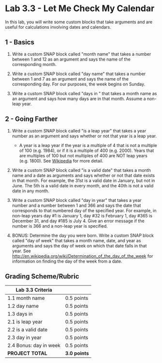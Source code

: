 
# Lab 3.3 - Let Me Check My Calendar

In this lab, you will write some custom blocks that take arguments and are useful for calculations involving dates and calendars.

## 1 - Basics

1.  Write a custom SNAP block called "month name" that takes a number between 1 and 12 as an argument and says the name of the corresponding month.

2.  Write a custom SNAP block called "day name" that takes a number between 1 and 7 as an argument and says the name of the corresponding day.  For our purposes, the week begins on Sunday. 

3.  Write a custom SNAP block called "days in " that takes a month name as an argument and says how many days are in that month.  Assume a non-leap year.

## 2 - Going Farther

1.  Write a custom SNAP block called "is a leap year" that takes a year number as an argument and says whether or not that year is a leap year.

    -   A year is a leap year if the year is a multiple of 4 that is not a multiple of 100 (e.g. 1984), or if it is a multiple of 400 (e.g. 2000). Years that are multiples of 100 but not multiples of 400 are NOT leap years (e.g. 1800).  See [Wikipedia](https://en.wikipedia.org/wiki/Leap_year#Algorithm) for more detail.

2.  Write a custom SNAP block called "is a valid date" that takes a month name and a date as arguments and says whether or not that date exists in that month.  For example, the 31st is a valid date in January, but not in June.  The 5th is a valid date in every month, and the 40th is not a valid date in any month.

3.  Write a custom SNAP block called "day in year" that takes a year number and a number between 1 and 366 and says the date that corresponds to that numbered day of the specified year.  For example, in non-leap years day #1 is January 1, day #32 is February 1, day #365 is December 31, and day #185 is July 4.  Give an error message if the number is 366 and a non-leap year is specified.

4.  BONUS: Determine the day you were born.  Write a custom SNAP block called "day of week" that takes a month name, date, and year as arguments and says the day of week on which that date falls in that year.  See <http://en.wikipedia.org/wiki/Determination_of_the_day_of_the_week> for information on finding the day of the week from a date.

## Grading Scheme/Rubric

| **Lab 3.3 Criteria**            |                |
| ------------------------------- | -------------- |
| 1.1 month name                  | 0.5 points     |
| 1.2 day name                    | 0.5 points     |
| 1.3 days in                     | 0.5 points     |
| 2.1 is leap year                | 0.5 points     |
| 2.2 is a valid date             | 0.5 points     |
| 2.3 day in year                 | 0.5 points     |
| 2.4 Bonus: day in week          | 0.5 points     |
| **PROJECT TOTAL**               | **3.0 points** |

